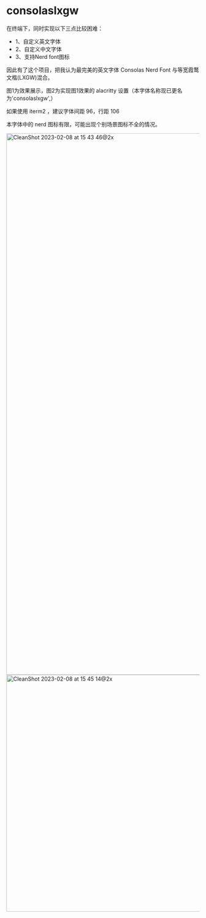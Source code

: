 # consolaslxgw

在终端下，同时实现以下三点比较困难：

- 1、自定义英文字体
- 2、自定义中文字体
- 3、支持Nerd font图标

因此有了这个项目，把我认为最完美的英文字体 Consolas Nerd Font 与等宽霞鹜文楷(LXGW)混合。

图1为效果展示，图2为实现图1效果的 alacritty 设置（本字体名称现已更名为'consolaslxgw',）

如果使用 iterm2 ，建议字体间距 96，行距 106

本字体中的 nerd 图标有限，可能出现个别场景图标不全的情况。

<img width="1413" alt="CleanShot 2023-02-08 at 15 43 46@2x" src="https://user-images.githubusercontent.com/90915827/217466041-ff954cec-669c-4eb3-864a-48f9fe06d661.png">
<img width="618" alt="CleanShot 2023-02-08 at 15 45 14@2x" src="https://user-images.githubusercontent.com/90915827/217466288-974388a9-b547-4f4d-9172-86d7679f0b6c.png">
